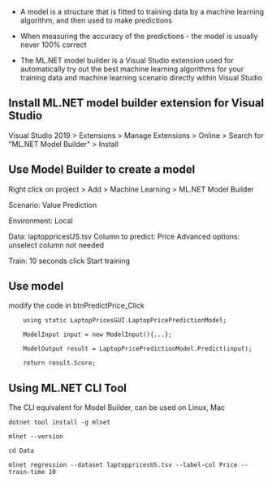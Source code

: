 
- A model is a structure that is fitted to training data by a machine learning
algorithm, and then used to make predictions

- When measuring the accuracy of the predictions - the model is usually
never 100% correct
- The ML.NET model builder is a Visual Studio extension used for automatically
try out the best machine learning algorithms for your training data and
machine learning scenario directly within Visual Studio


## Install ML.NET model builder extension for Visual Studio
Visual Studio 2019 > Extensions > Manage Extensions > Online > Search for "ML.NET Model Builder" > Install


## Use Model Builder to create a model

Right click on project > Add > Machine Learning > ML.NET Model Builder

Scenario: Value Prediction

Environment: Local

Data: laptoppricesUS.tsv
Column to predict: Price
Advanced options: unselect column not needed

Train: 10 seconds
click Start training


## Use model
modify the code in btnPredictPrice_Click

```
    using static LaptopPricesGUI.LaptopPricePredictionModel;

    ModelInput input = new ModelInput(){...};

    ModelOutput result = LaptopPricePredictionModel.Predict(input);

    return result.Score;
```


## Using ML.NET CLI Tool
The CLI equivalent for Model Builder, can be used on Linux, Mac

```
dotnet tool install -g mlnet

mlnet --version

cd Data

mlnet regression --dataset laptoppricesUS.tsv --label-col Price --train-time 10
```
